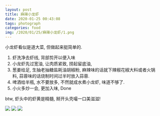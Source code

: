```yaml
---
layout: post
title: 麻辣小龙虾
date: 2020-01-25 00:43:08
tags: photograph
categories: food
img: /2020/01/25/麻辣小龙虾/1.png
---
```


小龙虾看似是道大菜, 但做起来挺简单的. 
1. 虾洗净去虾线, 背部剪开以便入味
2. 小龙虾先过宽油, 让肉质紧致, 捞起留底油, 
3. 葱姜给足, 生抽老抽糖盐耗油胡椒粉, 麻辣味的话就下辣椒花椒大料或者火锅料, 蒜蓉味的话烧制时间过半时放入蒜蓉.
4. 啤酒给半瓶, 水不要放多, 不然就成水煮小龙虾, 味道不够了.
5. 小火多炒一会, 更加入味, Done

btw, 虾头中的虾黄是精髓, 掰开头壳嘬一口美滋滋!

![](/assets/麻辣小龙虾/1.png)
![](/assets/麻辣小龙虾/2.png)
![](/assets/麻辣小龙虾/3.png)
